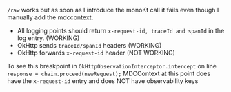 `/raw` works but as soon as I introduce the monoKt call it fails even though I manually add the mdccontext.

- All logging points should return `x-request-id, traceId and spanId` in the log entry. (WORKING)
- OkHttp sends `traceId/spanId` headers (WORKING)
- OkHttp forwards `x-request-id` header (NOT WORKING)

To see this breakpoint in `OkHttpObservationInterceptor.intercept` on line `response = chain.proceed(newRequest);`
MDCContext at this point does have the `x-request-id` entry and does NOT have observability keys

